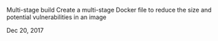 Multi-stage build
Create a multi-stage Docker file to reduce the size and potential vulnerabilities in an image 

Dec 20, 2017


